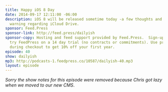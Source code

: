 ```yaml
---
title: Happy iOS 8 Day
date: 2014-09-17 12:11:00 -06:00
description: iOS 8 will be released sometime today -a few thoughts and a word of
  warning regarding iCloud Drive.
sponsor: Feed.Press
sponsor-link: http://feed.press/dailyish
sponsor-copy: Hosting and feed support provided by Feed.Press.  Sign-up today and
  try FeedPress on a 14 day trial (no contracts or commitments). Use promo code "dailyish"
  during checkout to get 10% off your first year.
episode: 40
show: dailyish
mp3: http://podcasts-1.feedpress.co/10587/dailyish-40.mp3
layout: episode
---
```


<em>Sorry the show notes for this episode were removed because Chris got lazy when we moved to our new CMS</em>.
